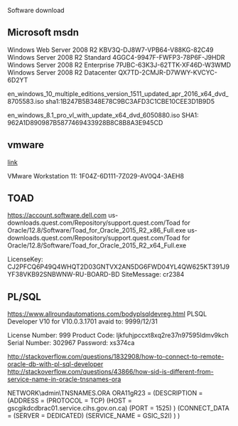 Software download

## Microsoft msdn
Windows Web Server 2008 R2
KBV3Q-DJ8W7-VPB64-V88KG-82C49
Windows Server 2008 R2 Standard
4GGC4-9947F-FWFP3-78P6F-J9HDR
Windows Server 2008 R2 Enterprise
7PJBC-63K3J-62TTK-XF46D-W3WMD
Windows Server 2008 R2 Datacenter
QX7TD-2CMJR-D7WWY-KVCYC-6D2YT

en_windows_10_multiple_editions_version_1511_updated_apr_2016_x64_dvd_8705583.iso
sha1:1B247B5B348E78C9BC3AFD3C1CBE10CEE3D1B9D5

en_windows_8.1_pro_vl_with_update_x64_dvd_6050880.iso
SHA1: 962A1D890987B5877469433928B8C8B8A3E945CD

## vmware 

[link](https://my.vmware.com/web/vmware/info?slug=desktop_end_user_computing/vmware_workstation/11_0)

VMware Workstation 11:
1F04Z-6D111-7Z029-AV0Q4-3AEH8

## TOAD

https://account.software.dell.com
us-downloads.quest.com/Repository/support.quest.com/Toad for Oracle/12.8/Software/Toad_for_Oracle_2015_R2_x86_Full.exe
us-downloads.quest.com/Repository/support.quest.com/Toad for Oracle/12.8/Software/Toad_for_Oracle_2015_R2_x64_Full.exe

LicenseKey: CJ2PFCQ6P49Q4WHQT2D03GNTVX2AN5DG6FWD04YL4QW625KT391J9YF38VKB92SNBWNW-RU-BOARD-BD
SiteMessage: cr2384

## PL/SQL

https://www.allroundautomations.com/bodyplsqldevreg.html
PLSQL Developer V10  for V10.0.3.1701
avaid to: 9999/12/31

License Number: 999
Product Code: ljkfuhjpccxt8xq2re37n97595ldmv9kch
Serial Number: 302967
Password: xs374ca

http://stackoverflow.com/questions/1832908/how-to-connect-to-remote-oracle-db-with-pl-sql-developer
http://stackoverflow.com/questions/43866/how-sid-is-different-from-service-name-in-oracle-tnsnames-ora

NETWORK\admin\TNSNAMES.ORA
ORA11gR23 =
  (DESCRIPTION =
      (ADDRESS =
        (PROTOCOL = TCP)
        (HOST = gscgikdcdbrac01.service.cihs.gov.on.ca)
        (PORT = 1525)
      )
      (CONNECT_DATA =
        (SERVER = DEDICATED)
        (SERVICE_NAME = GSIC_S2I)
      )
  )

